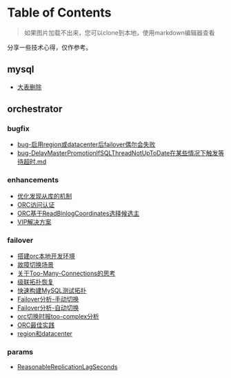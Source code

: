 # Table of Contents
> 如果图片加载不出来，您可以clone到本地，使用markdown编辑器查看

分享一些技术心得，仅作参考。

## mysql
- [大表删除](mysql/大表删除.md)
## orchestrator
### bugfix
- [bug-启用region或datacenter后failover偶尔会失败](orchestrator/bugfix/bug-启用region或datacenter后failover偶尔会失败.md)
- [bug-DelayMasterPromotionIfSQLThreadNotUpToDate在某些情况下触发等待超时.md](orchestrator/bugfix/bug-DelayMasterPromotionIfSQLThreadNotUpToDate在某些情况下触发等待超时.md)
### enhancements
- [优化发现从库的机制](orchestrator/enhancements/优化发现从库的机制.md)
- [ORC访问认证](orchestrator/enhancements/ORC访问认证.md)
- [ORC基于ReadBinlogCoordinates选择候选主](orchestrator/enhancements/ORC基于ReadBinlogCoordinates选择候选主.md)
- [VIP解决方案](orchestrator/enhancements/VIP解决方案.md)

### failover
- [搭建orc本地开发环境](orchestrator/failover/搭建orc本地开发环境.md)
- [故障切换场景](orchestrator/failover/故障切换场景.md)
- [关于Too-Many-Connections的思考](orchestrator/failover/关于Too-Many-Connections的思考.md)
- [级联拓扑恢复](orchestrator/failover/级联拓扑恢复.md)
- [快速构建MySQL测试拓扑](orchestrator/failover/快速构建MySQL测试拓扑.md)
- [Failover分析-手动切换](orchestrator/failover/Failover分析-手动切换.md)
- [Failover分析-自动切换](orchestrator/failover/Failover分析-自动切换.md)
- [orc切换时报too-complex分析](orchestrator/failover/orc切换时报too-complex分析.md)
- [ORC最佳实践](orchestrator/failover/ORC最佳实践.md)
- [region和datacenter](orchestrator/failover/region和datacenter.md)

### params
- [ReasonableReplicationLagSeconds](orchestrator/params/ReasonableReplicationLagSeconds.md)